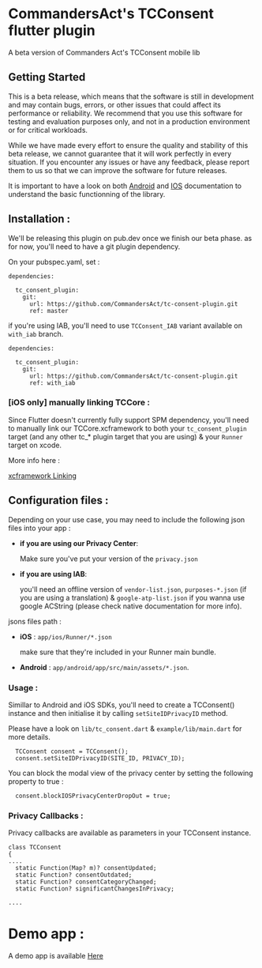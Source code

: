 # CommandersAct's TCConsent flutter plugin

A beta version of Commanders Act's TCConsent mobile lib

## Getting Started

This is a beta release, which means that the software is still in development and may contain bugs, errors, or other issues that could affect its performance or reliability. We recommend that you use this software for testing and evaluation purposes only, and not in a production environment or for critical workloads.


While we have made every effort to ensure the quality and stability of this beta release, we cannot guarantee that it will work perfectly in every situation. If you encounter any issues or have any feedback, please report them to us so that we can improve the software for future releases.

It is important to have a look on both [Android](https://github.com/CommandersAct/AndroidV5/tree/master/TCConsent) and [IOS](https://github.com/CommandersAct/iosv5/tree/master/TCConsent) documentation to understand the basic functionning of the library. 

## Installation : 

We'll be releasing this plugin on pub.dev once we finish our beta phase. as for now, you'll need to have a git plugin dependency. 

On your pubspec.yaml, set : 

```
dependencies:

  tc_consent_plugin:
    git:
      url: https://github.com/CommandersAct/tc-consent-plugin.git
      ref: master
```

if you're using IAB, you'll need to use `TCConsent_IAB` variant available on `with_iab` branch.

```
dependencies:

  tc_consent_plugin:
    git:
      url: https://github.com/CommandersAct/tc-consent-plugin.git
      ref: with_iab
```

### [iOS only] manually linking TCCore :
Since Flutter doesn't currently fully support SPM dependency, you'll need to manually link our TCCore.xcframework to both your `tc_consent_plugin` target (and any other tc_* plugin target that you are using) & your `Runner` target on xcode. 

More info here :   

[xcframework Linking](https://github.com/CommandersAct/TCMobileDemo-flutter/blob/master/xcframework_linking.md)

## Configuration files :

Depending on your use case, you may need to include the following json files into your app : 

- **if you are using our Privacy Center**: 

   Make sure you've put your version of the `privacy.json`

- **if you are using IAB**: 
   
   you'll need an offline version of `vendor-list.json`, `purposes-*.json` (if you are using a translation) & `google-atp-list.json` if you wanna use google ACString (please check native documentation for more info).
   

jsons files path : 

- **iOS** : ```app/ios/Runner/*.json```  

  make sure that they're included in your Runner main bundle.

- **Android** : ```app/android/app/src/main/assets/*.json```.

### Usage : 

Simillar to Android and iOS SDKs, you'll need to create a TCConsent() instance and then initialise it by calling `setSiteIDPrivacyID` method.

Please have a look on `lib/tc_consent.dart` & `example/lib/main.dart` for more details. 

```
  TCConsent consent = TCConsent();
  consent.setSiteIDPrivacyID(SITE_ID, PRIVACY_ID);
```

You can block the modal view of the privacy center by setting the following property to true : 

```
  consent.blockIOSPrivacyCenterDropOut = true;
```

### Privacy Callbacks : 

Privacy callbacks are available as parameters in your TCConsent instance. 

```
class TCConsent
{
....
  static Function(Map? m)? consentUpdated;
  static Function? consentOutdated;
  static Function? consentCategoryChanged;
  static Function? significantChangesInPrivacy;

....
```

# Demo app :

A demo app is available [Here](https://github.com/CommandersAct/TCMobileDemo-flutter)
